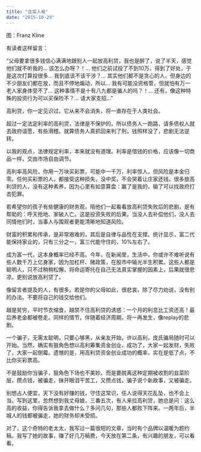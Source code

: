 ```yaml
---
title: "韭菜人格"
date: "2015-10-29"
---
```


图：Franz Kline

有读者这样留言：

“父母要拿很多钱信心满满地跟别人一起放高利贷，我也是醉了，说了半天，感觉他们就不听我的… 该怎么办呀？！… 他们之前试投了不到10万，得到了好处，于是这次打算投很多… 我到底该不该干涉？… 其实他们都不是贪心的人，但身边的不少朋友们都在放，而且不停地煽动，所以… 我有可能没资格管，但就怕有万一老人家身体受不了… 这种事情不是十有八九都是骗人的吗？！… 还有，像这种特殊的投资行为可以买保险不？… 请大家支招…”

高利贷，你一定见识过。它从来不会消失，将一直存在于人类社会。

超过一定法定利率的高利贷，法律是不保护的。所以债务人一跑路，请多债权人就去政府请愿，有些滑稽。就算债务人真抓回来判了刑，钱照样没了，悲剧无法逆转。

以我的观点，法律规定利率，本来就没有道理。利率是借钱的价格，应该像一切商品一样，交由市场自由调节。

高利率高风险，你用一万块买彩票，可能中一千万，利率惊人，但风险是本金归零。任何买彩票的人，都接受这种损失，没中奖，不会哭着让庄家还钱。很多放高利贷的人，没有这种素养，因为心里有如意算盘：赢了是我的，输了可以找政府打击犯罪。

若希望你的孩子有些健康的财务观，陪他们一起看看放高利贷失败后的悲剧，是有帮助的：呼天抢地、家破人亡。这是投资失败的后果。当没人去补偿他们，没人去同情他们时，当事人与围观者更能清晰地知道风险。

财富的积累和传承，是非常艰难的，其后是自律与品性在支撑。统计显示，富二代能保持家业的，只有三分之一，富三代能守住的，10%左右了。

成为富一代，这本身概率已经不高。今年，在新闻里，生活中，你或许不难听说有些人数千万上亿身家，因为加杠杆、赌政策，在股市中输光半生积累。这些人都是聪明人，只不过稍稍松懈，将命运寄托在自己无法真实掌握的因素上，后果就很悲凉。更别说放高利贷了。

像留言者提及的人，有很多。若是你的父母如此，很悲哀，除了尽力劝说，没有别的办法。不要将自己的钱交给他们。

越是贫穷，平时节衣缩食，越禁不住高利贷的诱惑：一个月的利息比工资还高！最后养老金都被卷走。同样的情节，伴随着经济周期，将一再发生，像replay的悲剧。

一个骗子，无需太聪明，只要心够黑，从亲友开始，许以高利，庞氏骗局随时可以开始。当然，确实有狠角色想以高利筹集资金创业，成功了，大家一起发财，失败了，大家一起倒霉。遗憾的是，用高利贷资金创业成功的概率，实在是低了点，不比你买彩票高。

不是鼓励你当骗子，狠角色下场也不美妙。而是要脱离这种定期被收割的韭菜阶层，攒点钱，被骗走，抹开眼泪干苦工，又攒点钱，骗子说个新故事，又被骗走。  

别想占人便宜，天下没有好赚的钱，守住这常识，任人说得天花乱坠，也不会上当。写到这里，忽然想到我丈母娘，三番五次，有人来拉高利贷，她总是问：这么高的收益，你得告诉我拿去做什么？多问几句，那些人都败下阵来。一两年后，半城人的钱都被骗走，她的财务却未受损。

对了，这个奇特的老太太，我写过一篇很短的文章，当时有个品牌以温暖为题约稿，我写了她的故事，赚了好几万稿费，今天放在第二条，有兴趣的朋友，可以看看。
